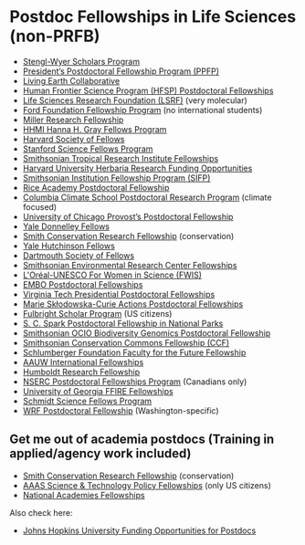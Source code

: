 # Postdoc Fellowships in Life Sciences (non-PRFB)

- [Stengl-Wyer Scholars Program](https://cns.utexas.edu/research/research-initiatives/stengl-wyer-scholars-program)
- [President’s Postdoctoral Fellowship Program (PPFP)](https://ppfp.ucop.edu/info/)
- [Living Earth Collaborative](https://livingearthcollaborative.wustl.edu/job-bulletin/)
- [Human Frontier Science Program (HFSP) Postdoctoral Fellowships](https://www.hfsp.org/funding/hfsp-funding/postdoctoral-fellowships)
- [Life Sciences Research Foundation (LSRF)](https://lsrf.org/) (very molecular)
- [Ford Foundation Fellowship Program](https://sites.nationalacademies.org/pga/fordfellowships/pga_171940) (no international students)
- [Miller Research Fellowship](https://miller.berkeley.edu/fellowship)
- [HHMI Hanna H. Gray Fellows Program](https://www.hhmi.org/programs/hanna-h-gray-fellows-program#Overview)
- [Harvard Society of Fellows](https://socfell.fas.harvard.edu/)
- [Stanford Science Fellows Program](https://stanfordsciencefellows.stanford.edu/)
- [Smithsonian Tropical Research Institute Fellowships](https://stri.si.edu/academic-programs/fellowships)
- [Harvard University Herbaria Research Funding Opportunities](https://huh.harvard.edu/research-funding-opportunities)
- [Smithsonian Institution Fellowship Program (SIFP)](https://fellowships.si.edu/opportunity/smithsonian-institution-fellowship-program-sifp)
- [Rice Academy Postdoctoral Fellowship](https://riceacademy.rice.edu/about)
- [Columbia Climate School Postdoctoral Research Program](https://www.climate.columbia.edu/postdoctoral-research-program) (climate focused)
- [University of Chicago Provost’s Postdoctoral Fellowship](https://provostpostdoc.uchicago.edu/)
- [Yale Donnelley Fellows](https://yibs.yale.edu/donnelley-fellows)
- [Smith Conservation Research Fellowship](https://conbio.org/mini-sites/smith-fellows/about-the-program/program-details) (conservation)
- [Yale Hutchinson Fellows](https://yibs.yale.edu/hutchinson-fellows)
- [Dartmouth Society of Fellows](https://www.dartmouth.edu/sof/fellowships/postdoc.html)
- [Smithsonian Environmental Research Center Fellowships](https://serc.si.edu/fellowships)
- [L'Oréal-UNESCO For Women in Science (FWIS)](https://www.loreal.com/en/usa/pages/group/fwis/)
- [EMBO Postdoctoral Fellowships](https://www.embo.org/funding/fellowships-grants-and-career-support/postdoctoral-fellowships/)
- [Virginia Tech Presidential Postdoctoral Fellowships](https://www.research.vt.edu/about/postdoctoral-associates/virginia-tech-presidential-postdoctoral-fellowships.html)
- [Marie Skłodowska-Curie Actions Postdoctoral Fellowships](https://marie-sklodowska-curie-actions.ec.europa.eu/actions/postdoctoral-fellowships)
- [Fulbright Scholar Program](https://fulbrightscholars.org/) (US citizens)
- [S. C. Spark Postdoctoral Fellowship in National Parks](https://www.scsparkscience.org/apply/) 
- [Smithsonian OCIO Biodiversity Genomics Postdoctoral Fellowship](https://fellowships.si.edu/opportunity/ocio-biodiversity-genomics-postdoctoral-fellowship)
- [Smithsonian Conservation Commons Fellowship (CCF)](https://fellowships.si.edu/CCF)
- [Schlumberger Foundation Faculty for the Future Fellowship](https://www.slb.com/-/media/files/about-us/foundation/2022-2023-fftf-awards-announcement.ashx)
- [AAUW International Fellowships](https://www.aauw.org/resources/programs/fellowships-grants/current-opportunities/international/)
- [Humboldt Research Fellowship](https://www.humboldt-foundation.de/en/apply/sponsorship-programmes/humboldt-research-fellowship)
- [NSERC Postdoctoral Fellowships Program](https://www.nserc-crsng.gc.ca/students-etudiants/pd-np/pdf-bp_eng.asp) (Canadians only)
- [University of Georgia FFIRE Fellowships](https://postdocs.uga.edu/ffire/)
- [Schmidt Science Fellows Program](https://schmidtsciencefellows.org/)
- [WRF Postdoctoral Fellowship](https://www.wrfseattle.org/grants/wrf-postdoctoral-fellowships/) (Washington-specific)

## Get me out of academia postdocs (Training in applied/agency work included)

- [Smith Conservation Research Fellowship](https://conbio.org/mini-sites/smith-fellows/about-the-program/program-details) (conservation)
- [AAAS Science & Technology Policy Fellowships](https://www.aaas.org/programs/science-technology-policy-fellowships) (only US citizens)
- [National Academies Fellowships](https://sites.nationalacademies.org/cs/groups/pgasite/documents/webpage/pga_065637.pdf)

Also check here:
- [Johns Hopkins University Funding Opportunities for Postdocs](https://research.jhu.edu/rdt/funding-opportunities/postdoctoral/)
